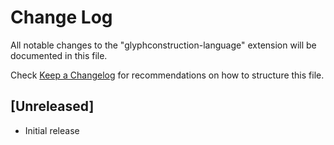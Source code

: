 # Change Log

All notable changes to the "glyphconstruction-language" extension will be documented in this file.

Check [Keep a Changelog](http://keepachangelog.com/) for recommendations on how to structure this file.

## [Unreleased]

- Initial release